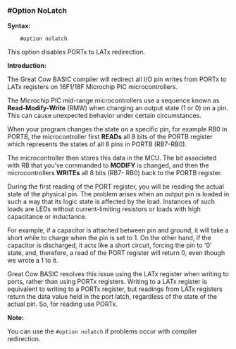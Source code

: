 <div class="section">

<div class="titlepage">

<div>

<div>

### <span id="_option_nolatch"></span>\#Option NoLatch

</div>

</div>

</div>

<span class="strong">**Syntax:**</span>

``` screen
    #option nolatch
```

This option disables PORTx to LATx redirection.

<span class="strong">**Introduction:**</span>

The Great Cow BASIC compiler will redirect all I/O pin writes from PORTx
to LATx registers on 16F1/18F Microchip PIC microcontrollers.

The Microchip PIC mid-range microcontrollers use a sequence known as
<span class="strong">**Read-Modify-Write**</span> (RMW) when changing an
output state (1 or 0) on a pin. This can cause unexpected behavior under
certain circumstances.

When your program changes the state on a specific pin, for example RB0
in PORTB, the microcontroller first <span
class="strong">**READs**</span> all 8 bits of the PORTB register which
represents the states of all 8 pins in PORTB (RB7-RB0).

The microcontroller then stores this data in the MCU. The bit associated
with RB that you’ve commanded to <span class="strong">**MODIFY**</span>
is changed, and then the microcontrollers <span
class="strong">**WRITEs**</span> all 8 bits (RB7- RB0) back to the PORTB
register.

During the first reading of the PORT register, you will be reading the
actual state of the physical pin. The problem arises when an output pin
is loaded in such a way that its logic state is affected by the load.
Instances of such loads are LEDs without current-limiting resistors or
loads with high capacitance or inductance.

For example, if a capacitor is attached between pin and ground, it will
take a short while to charge when the pin is set to 1. On the other
hand, if the capacitor is discharged, it acts like a short circuit,
forcing the pin to '0' state, and, therefore, a read of the PORT
register will return 0, even though we wrote a 1 to it.

Great Cow BASIC resolves this issue using the LATx register when writing
to ports, rather than using PORTx registers. Writing to a LATx register
is equivalent to writing to a PORTx register, but readings from LATx
registers return the data value held in the port latch, regardless of
the state of the actual pin. So, for reading use PORTx.

<span class="strong">**Note:**</span>

You can use the `#option nolatch` if problems occur with compiler
redirection.

</div>
